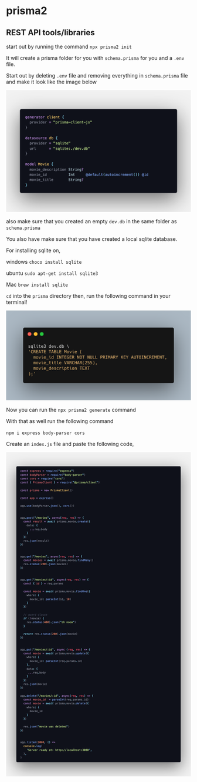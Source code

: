 # prisma2

## REST API tools/libraries

start out by running the command
`npx prisma2 init`


It will create a prisma folder for you
with `schema.prisma` for you and a `.env`
file.

Start out by deleting `.env` file and removing everything in `schema.prisma` file and make it look like the image below

![image over code](prisma.png)


also make sure that you created an empty `dev.db` in the same folder as `schema.prisma`


You also have make sure that you have created a local sqlite database.

For installing sqlite on,

windows 
`choco install sqlite`

ubuntu
`sudo apt-get install sqlite3`

Mac
`brew install sqlite`

`cd` into the `prisma` directory then, run the following command in your terminal! 


![sql](carbon.png)


Now you can run the `npx prisma2 generate` command

With that as well run the following command

`npm i express body-parser cors`

Create an `index.js` file and paste the following code,

![code](code3.png)
